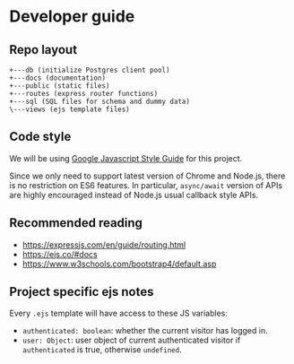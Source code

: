 # Developer guide

## Repo layout

```
+---db (initialize Postgres client pool)
+---docs (documentation)
+---public (static files)
+---routes (express router functions)
+---sql (SQL files for schema and dummy data)
\---views (ejs template files)
```

## Code style

We will be using [Google Javascript Style Guide](https://google.github.io/styleguide/jsguide.html)
for this project.

Since we only need to support latest version of Chrome and Node.js, there is no
restriction on ES6 features. In particular, `async/await` version of APIs are highly
encouraged instead of Node.js usual callback style APIs.

## Recommended reading

- https://expressjs.com/en/guide/routing.html
- https://ejs.co/#docs
- https://www.w3schools.com/bootstrap4/default.asp

## Project specific ejs notes

Every `.ejs` template will have access to these JS variables:

- `authenticated: boolean`: whether the current visitor has logged in.
- `user: Object`: user object of current authenticated visitor if `authenticated`
  is true, otherwise `undefined`.
